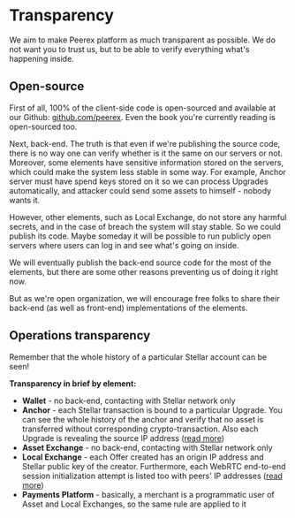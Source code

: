 # Transparency

We aim to make Peerex platform as much transparent as possible. We do not want you to trust us, but to be able to verify everything what's happening inside.

## Open-source

First of all, 100% of the client-side code is open-sourced and available at our Github: [github.com/peerex](https://github.com/peerex). Even the book you're currently reading is open-sourced too.

Next, back-end. The truth is that even if we're publishing the source code, there is no way one can verify whether is it the same on our servers or not. Moreover, some elements have sensitive information stored on the servers, which could make the system less stable in some way. For example, Anchor server must have spend keys stored on it so we can process Upgrades automatically, and attacker could send some assets to himself - nobody wants it.

However, other elements, such as Local Exchange, do not store any harmful secrets, and in the case of breach the system will stay stable. So we could publish its code. Maybe someday it will be possible to run publicly open servers where users can log in and see what's going on inside.

We will eventually publish the back-end source code for the most of the elements, but there are some other reasons preventing us of doing it right now.

But as we're open organization, we will encourage free folks to share their back-end (as well as front-end) implementations of the elements.

## Operations transparency

<div class="note warn">
  Remember that the whole history of a particular Stellar account can be seen!
</div>

**Transparency in brief by element:**

* <i class="fa fa-check success"></i> **Wallet** - no back-end, contacting with Stellar network only
* <i class="fa fa-exclamation-triangle warn"></i> **Anchor** - each Stellar transaction is bound to a particular Upgrade. You can see the whole history of the anchor and verify that no asset is transferred without corresponding crypto-transaction. Also each Upgrade is revealing the source IP address ([read more](/anchor/transparency.md))
* <i class="fa fa-check success"></i> **Asset Exchange** - no back-end, contacting with Stellar network only
* <i class="fa fa-exclamation-triangle warn"></i> **Local Exchange** - each Offer created has an origin IP address and Stellar public key of the creator. Furthermore, each WebRTC end-to-end session initialization attempt is listed too with peers' IP addresses ([read more](/local_exchange/transparency.md))
* <i class="fa fa-exclamation-triangle warn"></i> **Payments Platform** - basically, a merchant is a programmatic user of Asset and Local Exchanges, so the same rule are applied to it

